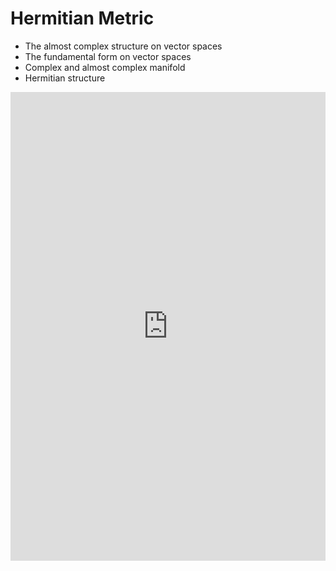 # Hermitian Metric

- The almost complex structure on vector spaces
- The fundamental form on vector spaces
- Complex and almost complex manifold
- Hermitian structure

<embed src="https://shx-haah.github.io/notes/hermitian_metric/Proj1.pdf" type="application/pdf" width="100%" height="750px"/>
